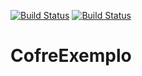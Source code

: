 [![Build Status](https://travis-ci.org/rovanni/CofreExemplo.svg)](https://travis-ci.org/rovanni/CofreExemplo)
[![Build Status](https://sonarcloud.io/api/project_badges/quality_gate?project=br.edu.utfpr.cofre%3ACofreExemplo)](https://sonarcloud.io/api/project_badges/quality_gate?project=br.edu.utfpr.cofre%3ACofreExemplo)

# CofreExemplo
